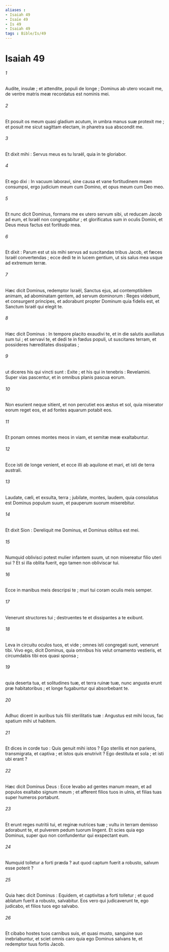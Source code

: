 ```yaml
---
aliases : 
- Isaiah 49
- Isaïe 49
- Is 49
- Isaiah 49
tags : Bible/Is/49
---
```


# Isaiah 49

###### 1
Audite, insulæ ; et attendite, populi de longe ; Dominus ab utero vocavit me, de ventre matris meæ recordatus est nominis mei.
###### 2
Et posuit os meum quasi gladium acutum, in umbra manus suæ protexit me ; et posuit me sicut sagittam electam, in pharetra sua abscondit me.
###### 3
Et dixit mihi : Servus meus es tu Israël, quia in te gloriabor.
###### 4
Et ego dixi : In vacuum laboravi, sine causa et vane fortitudinem meam consumpsi, ergo judicium meum cum Domino, et opus meum cum Deo meo.
###### 5
Et nunc dicit Dominus, formans me ex utero servum sibi, ut reducam Jacob ad eum, et Israël non congregabitur ; et glorificatus sum in oculis Domini, et Deus meus factus est fortitudo mea.
###### 6
Et dixit : Parum est ut sis mihi servus ad suscitandas tribus Jacob, et fæces Israël convertendas ; ecce dedi te in lucem gentium, ut sis salus mea usque ad extremum terræ.
###### 7
Hæc dicit Dominus, redemptor Israël, Sanctus ejus, ad contemptibilem animam, ad abominatam gentem, ad servum dominorum : Reges videbunt, et consurgent principes, et adorabunt propter Dominum quia fidelis est, et Sanctum Israël qui elegit te.
###### 8
Hæc dicit Dominus : In tempore placito exaudivi te, et in die salutis auxiliatus sum tui ; et servavi te, et dedi te in fœdus populi, ut suscitares terram, et possideres hæreditates dissipatas ;
###### 9
ut diceres his qui vincti sunt : Exite ; et his qui in tenebris : Revelamini. Super vias pascentur, et in omnibus planis pascua eorum.
###### 10
Non esurient neque sitient, et non percutiet eos æstus et sol, quia miserator eorum reget eos, et ad fontes aquarum potabit eos.
###### 11
Et ponam omnes montes meos in viam, et semitæ meæ exaltabuntur.
###### 12
Ecce isti de longe venient, et ecce illi ab aquilone et mari, et isti de terra australi.
###### 13
Laudate, cæli, et exsulta, terra ; jubilate, montes, laudem, quia consolatus est Dominus populum suum, et pauperum suorum miserebitur.
###### 14
Et dixit Sion : Dereliquit me Dominus, et Dominus oblitus est mei.
###### 15
Numquid oblivisci potest mulier infantem suum, ut non misereatur filio uteri sui ? Et si illa oblita fuerit, ego tamen non obliviscar tui.
###### 16
Ecce in manibus meis descripsi te ; muri tui coram oculis meis semper.
###### 17
Venerunt structores tui ; destruentes te et dissipantes a te exibunt.
###### 18
Leva in circuitu oculos tuos, et vide ; omnes isti congregati sunt, venerunt tibi. Vivo ego, dicit Dominus, quia omnibus his velut ornamento vestieris, et circumdabis tibi eos quasi sponsa ;
###### 19
quia deserta tua, et solitudines tuæ, et terra ruinæ tuæ, nunc angusta erunt præ habitatoribus ; et longe fugabuntur qui absorbebant te.
###### 20
Adhuc dicent in auribus tuis filii sterilitatis tuæ : Angustus est mihi locus, fac spatium mihi ut habitem.
###### 21
Et dices in corde tuo : Quis genuit mihi istos ? Ego sterilis et non pariens, transmigrata, et captiva ; et istos quis enutrivit ? Ego destituta et sola ; et isti ubi erant ?
###### 22
Hæc dicit Dominus Deus : Ecce levabo ad gentes manum meam, et ad populos exaltabo signum meum ; et afferent filios tuos in ulnis, et filias tuas super humeros portabunt.
###### 23
Et erunt reges nutritii tui, et reginæ nutrices tuæ ; vultu in terram demisso adorabunt te, et pulverem pedum tuorum lingent. Et scies quia ego Dominus, super quo non confundentur qui exspectant eum.
###### 24
Numquid tolletur a forti præda ? aut quod captum fuerit a robusto, salvum esse poterit ?
###### 25
Quia hæc dicit Dominus : Equidem, et captivitas a forti tolletur ; et quod ablatum fuerit a robusto, salvabitur. Eos vero qui judicaverunt te, ego judicabo, et filios tuos ego salvabo.
###### 26
Et cibabo hostes tuos carnibus suis, et quasi musto, sanguine suo inebriabuntur, et sciet omnis caro quia ego Dominus salvans te, et redemptor tuus fortis Jacob.
